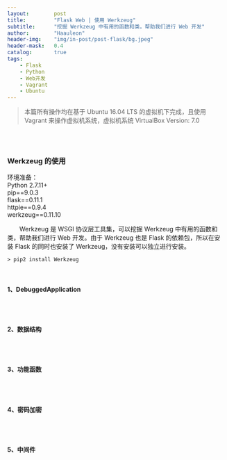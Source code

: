 ```yaml
---
layout:        post
title:         "Flask Web | 使用 Werkzeug"
subtitle:      "挖掘 Werkzeug 中有用的函数和类，帮助我们进行 Web 开发"
author:        "Haauleon"
header-img:    "img/in-post/post-flask/bg.jpeg"
header-mask:   0.4
catalog:       true
tags:
    - Flask
    - Python
    - Web开发
    - Vagrant
    - Ubuntu
---
```


> 本篇所有操作均在基于 Ubuntu 16.04 LTS 的虚拟机下完成，且使用 Vagrant 来操作虚拟机系统，虚拟机系统 VirtualBox Version: 7.0 

<br>
<br>

### Werkzeug 的使用
环境准备：     
Python 2.7.11+      
pip==9.0.3     
flask==0.11.1   
httpie==0.9.4     
werkzeug==0.11.10       

&emsp;&emsp;Werkzeug 是 WSGI 协议层工具集，可以挖掘 Werkzeug 中有用的函数和类，帮助我们进行 Web 开发。由于 Werkzeug 也是 Flask 的依赖包，所以在安装 Flask 的同时也安装了 Werkzeug，没有安装可以独立进行安装。     

```
> pip2 install Werkzeug
```

<br>

#### 1、DebuggedApplication


<br>
<br>

#### 2、数据结构


<br>
<br>

#### 3、功能函数


<br>
<br>

#### 4、密码加密


<br>
<br>

#### 5、中间件